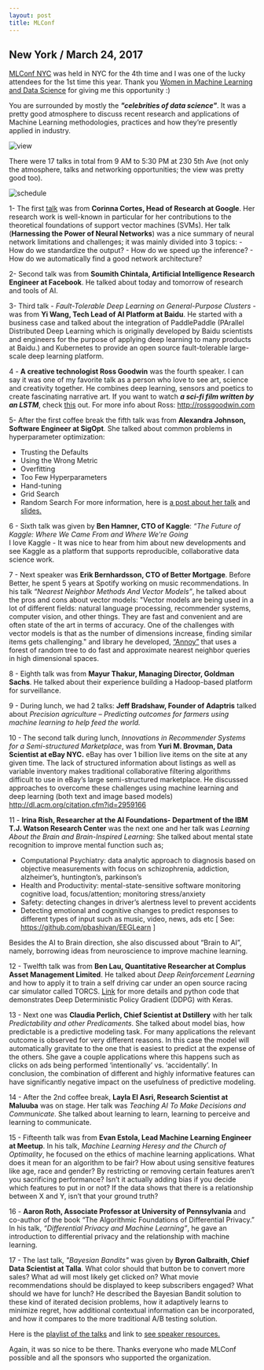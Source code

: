 ```yaml
---
layout: post
title: MLConf
---
```


New York / March 24, 2017
-------------

[MLConf NYC](http://mlconf.com/events/new-york-city-ny-2/) was held in NYC for the 4th time and I was one of the lucky attendees for the 1st time this year. Thank you [Women in Machine Learning and Data Science](http://wimlds.org) for giving me this opportunity :)

You are surrounded by mostly the ***"celebrities of data science"***. It was a pretty good atmosphere to discuss recent research and applications of Machine Learning methodologies, practices and how they’re presently applied in industry. 

![view](/Users/oksitosin/Downloads/view.jpg)

There were 17 talks in total from 9 AM to 5:30 PM at 230 5th Ave (not only the atmosphere, talks and networking opportunities; the view was pretty good too). 

![schedule](/Users/oksitosin/Downloads/schedule.jpg)

1- The first [talk](https://es.slideshare.net/SessionsEvents/corinna-cortes-head-of-research-google-at-mlconf-nyc-2017) was from **Corinna Cortes, Head of Research at Google**. Her research work is well-known in particular for her contributions to the theoretical foundations of support vector machines (SVMs).
Her talk (**Harnessing the Power of Neural Networks**) was a nice summary of neural network limitations and challenges; it was mainly divided into 3 topics:
	- How do we standardize the output?
	- How do we speed up the inference?
	- How do we automatically find a good network architecture?

2- Second talk was from **Soumith Chintala, Artificial Intelligence Research Engineer at Facebook**. He talked about today and tomorrow of research and tools of AI. 

3- Third talk - *Fault-Tolerable Deep Learning on General-Purpose Clusters* - was from **Yi Wang, Tech Lead of AI Platform at Baidu**. 
He started with a business case and talked about the integration of PaddlePaddle (PArallel Distributed Deep Learning which is originally developed by Baidu scientists and engineers for the purpose of applying deep learning to many products at Baidu.) and Kubernetes to provide an open source fault-tolerable large-scale deep learning platform. 

4 - **A creative technologist Ross Goodwin** was the fourth speaker. I can say it was one of my favorite talk as a person who love to see art, science and creativity together. He combines deep learning, sensors and poetics to create fascinating narrative art. If you want to watch ***a sci-fi film written by an LSTM***, check [this](http://mentalfloss.com/article/81422/watch-sci-fi-film-written-artificial-intelligence) out.
For more info about Ross: http://rossgoodwin.com

5- After the first coffee break the fifth talk was from **Alexandra Johnson, Software Engineer at SigOpt**. She talked about common problems in hyperparameter optimization:  
- Trusting the Defaults
- Using the Wrong Metric
- Overfitting
- Too Few Hyperparameters
- Hand-tuning
- Grid Search
-  Random Search
For more information, here is [a post about her talk](http://blog.sigopt.com/post/158968647258/common-problems-in-hyperparameter-optimization) and [slides.](https://www.slideshare.net/SessionsEvents/alexandra-johnson-software-engineer-sigopt)

6 - Sixth talk was given by **Ben Hamner, CTO of Kaggle**: *“The Future of Kaggle: Where We Came From and Where We're Going*  
I love Kaggle - It was nice to hear from him about new developments and see Kaggle as a platform that supports reproducible, collaborative data science work. 

7 - Next speaker was **Erik Bernhardsson, CTO of Better Mortgage**. Before Better, he spent 5 years at Spotify working on music recommendations. In his talk *“Nearest Neighbor Methods And Vector Models”*, he talked about the pros and cons about vector models: 
"Vector models are being used in a lot of different fields: natural language processing, recommender systems, computer vision, and other things. They are fast and convenient and are often state of the art in terms of accuracy. One of the challenges with vector models is that as the number of dimensions increase, finding similar items gets challenging." 
and library he developed, [“Annoy”](https://github.com/spotify/annoy) that uses a forest of random tree to do fast and approximate nearest neighbor queries in high dimensional spaces. 

8 - Eighth talk was from **Mayur Thakur, Managing Director, Goldman Sachs**. He talked about their experience building a Hadoop-based platform for surveillance.

9 - During lunch, we had 2 talks: **Jeff Bradshaw, Founder of Adaptris** talked about *Precision agriculture – Predicting outcomes for farmers using machine learning to help feed the world.*

10 - The second talk during lunch, *Innovations in Recommender Systems for a Semi-structured Marketplace*, was from **Yuri M. Brovman, Data Scientist at eBay NYC.**
eBay has over 1 billion live items on the site at any given time. The lack of structured information about listings as well as variable inventory makes traditional collaborative filtering algorithms difficult to use in eBay’s large semi-structured marketplace. He discussed approaches to overcome these challenges using machine learning and deep learning (both text and image based models)
http://dl.acm.org/citation.cfm?id=2959166

11 - **Irina Rish, Researcher at the AI Foundations- Department of the IBM T.J. Watson Research Center** was the next one and her talk was *Learning About the Brain and Brain-Inspired Learning*:
She talked about mental state recognition to improve mental function such as;
- Computational Psychiatry: data analytic approach to diagnosis based on objective measurements with focus on schizophrenia, addiction, alzheimer’s, huntington’s, parkinson’s 
- Health and Productivity: mental-state-sensitive software monitoring cognitive load, focus/attention; monitoring stress/anxiety
- Safety: detecting changes in driver’s alertness level to prevent accidents
- Detecting emotional and cognitive changes to predict responses to different types of input such as music, video, news, ads etc 
[ See: https://github.com/pbashivan/EEGLearn ]

Besides the AI to Brain direction, she also discussed about “Brain to AI”, namely, borrowing ideas from neuroscience to improve machine learning.

12 - Twelfth talk was from **Ben Lau, Quantitative Researcher at Complus Asset Management Limited**. He talked about *Deep Reinforcement Learning* and how to apply it to train a self driving car under an open source racing car simulator called TORCS. 
[Link](https://yanpanlau.github.io/2016/10/11/Torcs-Keras.html) for more details and python code that demonstrates Deep Deterministic Policy Gradient (DDPG) with Keras.

13 - Next one was **Claudia Perlich, Chief Scientist at Dstillery** with her talk *Predictability and other Predicaments*. She talked about model bias, how predictable is a predictive modeling task. 
For many applications the relevant outcome is observed for very different reasons. In this case the model will automatically gravitate to the one that is easiest to predict at the expense of the others. She gave a couple applications where this happens such as  clicks on ads being performed ‘intentionally’ vs. ‘accidentally’. In conclusion, the combination of different and highly informative features can have significantly negative impact on the usefulness of predictive modeling.

14 - After the 2nd coffee break, **Layla El Asri, Research Scientist at Maluuba** was on stage. Her talk was *Teaching AI To Make Decisions and Communicate*.
She talked about learning to learn, learning to perceive and learning to communicate. 

15 - Fifteenth talk was from **Evan Estola, Lead Machine Learning Engineer at Meetup**. In his talk, *Machine Learning Heresy and the Church of Optimality*, he focused on the ethics of machine learning applications. 
What does it mean for an algorithm to be fair? 
How about using sensitive features like age, race and gender? 
By restricting or removing certain features aren’t you sacrificing performance?
Isn’t it actually adding bias if you decide which features to put in or not?
If the data shows that there is a relationship between X and Y, isn’t that your ground truth?

16 - **Aaron Roth, Associate Professor at University of Pennsylvania** and co-author of the book “The Algorithmic Foundations of Differential Privacy.”  In his talk, *“Differential Privacy and Machine Learning”*, he gave an introduction to differential privacy and the relationship with machine learning. 

17 - The last talk, *"Bayesian Bandits"*  was given by **Byron Galbraith, Chief Data Scientist at Talla**.
What color should that button be to convert more sales? What ad will most likely get clicked on? What movie recommendations should be displayed to keep subscribers engaged? What should we have for lunch?
He described the Bayesian Bandit solution to these kind of iterated decision problems, how it adaptively learns to minimize regret, how additional contextual information can be incorporated, and how it compares to the more traditional A/B testing solution.

Here is the [playlist of the talks](https://www.youtube.com/playlist?list=PLrbAIdPI69PgsFl5TpIBZ75pnwMq2j-WR) and link to [see speaker resources.](http://mlconf.com/mlconf-nyc-2017-speaker-resources/)

Again,  it was so nice to be there. Thanks everyone who made MLConf possible and all the sponsors who supported the organization. 



